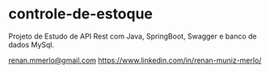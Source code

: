 # controle-de-estoque
Projeto de Estudo de API Rest com Java, SpringBoot, Swagger e banco de dados MySql.

renan.mmerlo@gmail.com
https://www.linkedin.com/in/renan-muniz-merlo/
